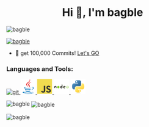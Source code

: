 <h1 align="center">Hi 👋, I'm bagble</h1>
<p align="left"> <img src="https://komarev.com/ghpvc/?username=bagble&label=Profile%20views&color=0e75b6&style=flat" alt="bagble" /> </p>

<p align="left"> <a href="https://github.com/ryo-ma/github-profile-trophy"><img src="https://github-profile-trophy.vercel.app/?username=bagble" alt="bagble" /></a> </p>

- 📰 get 100,000 Commits! [Let's GO](https://github.com/bagble/100000Commits)


<h3 align="left">Languages and Tools:</h3>
<p align="left"> <a href="https://git-scm.com/" target="_blank"> <img src="https://www.vectorlogo.zone/logos/git-scm/git-scm-icon.svg" alt="git" width="40" height="40"/> </a> <a href="https://www.java.com" target="_blank"> <img src="https://raw.githubusercontent.com/devicons/devicon/master/icons/java/java-original.svg" alt="java" width="40" height="40"/> </a> <a href="https://developer.mozilla.org/en-US/docs/Web/JavaScript" target="_blank"> <img src="https://raw.githubusercontent.com/devicons/devicon/master/icons/javascript/javascript-original.svg" alt="javascript" width="40" height="40"/> </a> <a href="https://nodejs.org" target="_blank"> <img src="https://raw.githubusercontent.com/devicons/devicon/master/icons/nodejs/nodejs-original-wordmark.svg" alt="nodejs" width="40" height="40"/> </a> <a href="https://www.python.org" target="_blank"> <img src="https://raw.githubusercontent.com/devicons/devicon/master/icons/python/python-original.svg" alt="python" width="40" height="40"/> </a> </p>

<p><img align="left" src="https://github-readme-stats.vercel.app/api/top-langs?username=bagble&show_icons=true&locale=en&layout=compact" alt="bagble" /></p>

<p>&nbsp;<img align="center" src="https://github-readme-stats.vercel.app/api?username=bagble&show_icons=true&locale=en" alt="bagble" /></p>

<p><img align="center" src="https://github-readme-streak-stats.herokuapp.com/?user=bagble&" alt="bagble" /></p>
